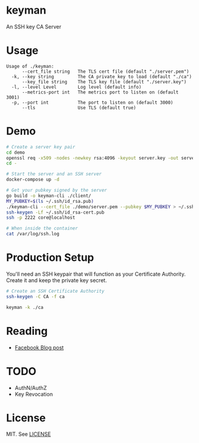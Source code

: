 # keyman

An SSH key CA Server

# Usage

```
Usage of ./keyman:
      --cert_file string   The TLS cert file (default "./server.pem")
  -k, --key string         The CA private key to load (default "./ca")
      --key_file string    The TLS key file (default "./server.key")
  -l, --level Level        Log level (default info)
      --metrics-port int   The metrics port to listen on (default 3001)
  -p, --port int           The port to listen on (default 3000)
      --tls                Use TLS (default true)
```

# Demo

```bash
# Create a server key pair
cd demo
openssl req -x509 -nodes -newkey rsa:4096 -keyout server.key -out server.pem -subj "/C=US/ST=Tennessee/L=Chattanooga/O=Skuid/OU=/CN=localhost"
cd -

# Start the server and an SSH server
docker-compose up -d

# Get your pubkey signed by the server
go build -o keyman-cli ./client/
MY_PUBKEY=$(ls ~/.ssh/id_rsa.pub)
./keyman-cli --cert_file ./demo/server.pem --pubkey $MY_PUBKEY > ~/.ssh/id_rsa-cert.pub
ssh-keygen -Lf ~/.ssh/id_rsa-cert.pub
ssh -p 2222 core@localhost

# When inside the container
cat /var/log/ssh.log
```

# Production Setup

You'll need an SSH keypair that will function as your Certificate Authority.
Create it and keep the private key secret.

```bash
# Create an SSH Certificate Authority
ssh-keygen -C CA -f ca

keyman -k ./ca
```

# Reading

- [Facebook Blog post](https://code.facebook.com/posts/365787980419535/scalable-and-secure-access-with-ssh/)

# TODO

- AuthN/AuthZ
- Key Revocation

# License

MIT. See [LICENSE](/LICENSE)
